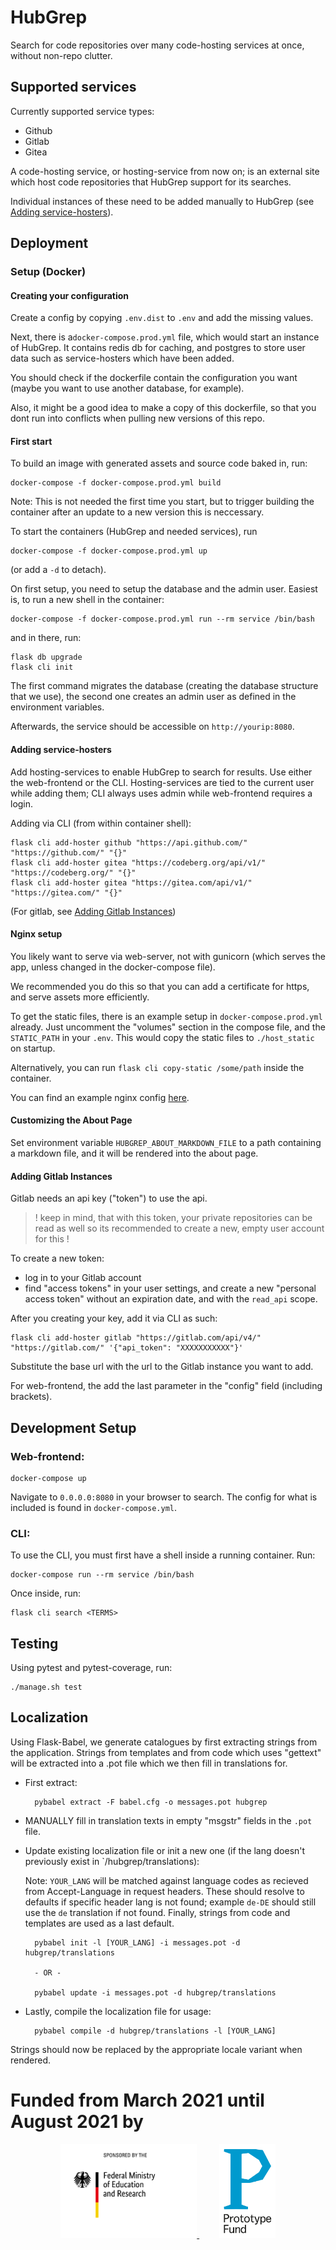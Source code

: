 # HubGrep

Search for code repositories over many code-hosting services at once, without non-repo clutter.

## Supported services
 
Currently supported service types:

* Github
* Gitlab
* Gitea

A code-hosting service, or hosting-service from now on; is an external site which host code repositories that 
HubGrep support for its searches.

Individual instances of these need to be added manually to HubGrep (see [Adding service-hosters](#adding-service-hosters)).

## Deployment

### Setup (Docker)

#### Creating your configuration

Create a config by copying `.env.dist` to `.env` and add the missing values.

Next, there is a`docker-compose.prod.yml` file, which would start an instance of HubGrep. 
It contains redis db for caching, and postgres to store user data such as service-hosters which have been added.

You should check if the dockerfile contain the configuration you want 
(maybe you want to use another database, for example).

Also, it might be a good idea to make a copy of this dockerfile, so that you dont run into conflicts when pulling new 
versions of this repo.


#### First start

To build an image with generated assets and source code baked in, 
run:

    docker-compose -f docker-compose.prod.yml build
  
Note: This is not needed the first time you start,
but to trigger building the container after an update to a new version this is neccessary.

To start the containers (HubGrep and needed services), run

    docker-compose -f docker-compose.prod.yml up

(or add a `-d` to detach).

On first setup, you need to setup the database and the admin user.
Easiest is, to run a new shell in the container:

    docker-compose -f docker-compose.prod.yml run --rm service /bin/bash

and in there, run:

    flask db upgrade
    flask cli init

The first command migrates the database (creating the database structure that we use), 
the second one creates an admin user as defined in the environment variables.


Afterwards, the service should be accessible on `http://yourip:8080`.


#### Adding service-hosters 

Add hosting-services to enable HubGrep to search for results. Use either the web-frontend 
or the CLI. Hosting-services are tied to the current user while adding them; CLI always uses admin while web-frontend requires a login.
 
Adding via CLI (from within container shell):

    flask cli add-hoster github "https://api.github.com/" "https://github.com/" "{}"
    flask cli add-hoster gitea "https://codeberg.org/api/v1/" "https://codeberg.org/" "{}"
    flask cli add-hoster gitea "https://gitea.com/api/v1/" "https://gitea.com/" "{}"

(For gitlab, see [Adding Gitlab Instances](#adding-gitlab-instances))


#### Nginx setup

You likely want to serve via web-server, not with gunicorn (which serves the app, unless changed in the docker-compose file). 

We recommended you do this so that you can add a certificate for https, and serve assets more efficiently. 

To get the static files, there is an example setup in `docker-compose.prod.yml` already.
Just uncomment the "volumes" section in the compose file, and the `STATIC_PATH` in your `.env`.
This would copy the static files to `./host_static` on startup.

Alternatively, you can run `flask cli copy-static /some/path` inside the container.

You can find an example nginx config [here](./nginx_example.conf).


#### Customizing the About Page

Set environment variable `HUBGREP_ABOUT_MARKDOWN_FILE` to a path containing a markdown file,
and it will be rendered into the about page.


#### Adding Gitlab Instances

Gitlab needs an api key ("token") to use the api.

> ! keep in mind, that with this token, your private repositories can be read as well
> so its recommended to create a new, empty user account for this !

To create a new token:
* log in to your Gitlab account
* find "access tokens" in your user settings, and create a new "personal access token" 
without an expiration date, and with the `read_api` scope.

After you creating your key, add it via CLI as such:
    
    flask cli add-hoster gitlab "https://gitlab.com/api/v4/" "https://gitlab.com/" '{"api_token": "XXXXXXXXXXX"}'
    
Substitute the base url with the url to the Gitlab instance you want to add.

For web-frontend, the add the last parameter in the "config" field (including brackets).


## Development Setup

### Web-frontend:

    docker-compose up

Navigate to `0.0.0.0:8080` in your browser to search. The config for what is included is found in `docker-compose.yml`.


### CLI:

To use the CLI, you must first have a shell inside a running container. Run:

    docker-compose run --rm service /bin/bash

Once inside, run:

    flask cli search <TERMS>


## Testing

Using pytest and pytest-coverage, run:

    ./manage.sh test
    

## Localization

Using Flask-Babel, we generate catalogues by first extracting strings from the application. Strings from templates and
from code which uses "gettext" will be extracted into a .pot file which we then fill in translations for.

* First extract:

        pybabel extract -F babel.cfg -o messages.pot hubgrep

* MANUALLY fill in translation texts in empty "msgstr" fields in the `.pot` file.
* Update existing localization file or init a new one (if the lang doesn't previously exist in `/hubgrep/translations):
  
  Note: `YOUR_LANG` will be matched against language codes as recieved from Accept-Language in request headers. 
        These should resolve to defaults if specific header lang is not found; example `de-DE` should still use the `de` translation if not found. Finally, strings from code and templates are used as a last default.

        pybabel init -l [YOUR_LANG] -i messages.pot -d hubgrep/translations
        
        - OR -
        
        pybabel update -i messages.pot -d hubgrep/translations
    
* Lastly, compile the localization file for usage:

        pybabel compile -d hubgrep/translations -l [YOUR_LANG]
    
Strings should now be replaced by the appropriate locale variant when rendered.


# Funded from March 2021 until August 2021 by

<p align="center">
    <a href="https://www.bmbf.de/en/" rel="nofollow">
        <img src="hubgrep/static/images/logos/bmbf_en.jpg" alt="Logo of the German Ministry for Education and Research" style="max-width:100%;" height="150px">
    </a>
    &nbsp; &nbsp; &nbsp; &nbsp;
    <a href="https://prototypefund.de/en/" rel="nofollow">
        <img src="hubgrep/static/images/logos/prototype_fund.svg" alt="Logo of the Prototype Fund" style="max-width:100%;" height="150px">
    </a>
</p>
